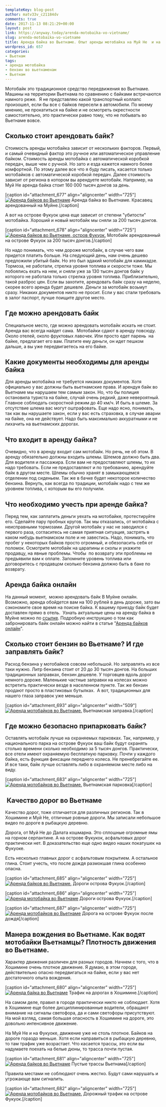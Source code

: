```yaml
---
templateKey: blog-post
author: matv33v_c21184dv
comments: true
date: 2017-11-13 08:21:29+00:00
layout: post
link: https://anyway.today/arenda-motobaika-vo-vietname/
slug: arenda-motobaika-vo-vietname
title: Аренда байка во Вьетнаме. Опыт аренды мотобайка на Муй Не  и на острове Фукуок.
wordpress_id: 657
categories:
- Вьетнам
tags:
- аренда мотобайка
- бензин во вьетнаменам
- Вьетнам
---
```


Мотобайк это традиционное средство передвижения во Вьетнаме. Машины на территории Вьетнама по сравнению с байками встречаются намного реже.  Я не представляю какой транспортный коллапс произошел, если бы все с байков пересели в автомобили. По моему мнению, не прокатиться на байке и не осмотреть окрестности самостоятельно, это практически равно тому, что не побывать во Вьетнаме вовсе.


<!-- more -->


## Сколько стоит арендовать байк?




Стоимость аренды мотобайка зависит от нескольких факторов. Первый, и самый очевидный фактор это ручное или автоматическое управление байком. Стоимость аренды мотобайка с автоматической коробкой передач, выше чем с ручной. Но зато и езда кажется намного более комфортной. По этому далее все что я буду писать, касается только мотобайков с автоматической коробкой передач. Далее стоимость зависит от региона в котором вы арендуете мотобайк. Например, на Муй Не аренда байка стоит 160 000 тысяч донгов за день.




[caption id="attachment_677" align="aligncenter" width="725"][![Аренда байков во Вьетнаме](http://anyway.today/wp-content/uploads/2015/03/2014-10-20_Vietnam_0139.jpg)](http://anyway.today/wp-content/uploads/2015/03/2014-10-20_Vietnam_0139.jpg) Аренда байка во Вьетнаме. Красавец арендованный на Муйне.[/caption]


А вот на острове Фукуок цена еще зависит от степени "убитости" мотобайка. Хороший и новый мотобайк мы сняли за 200 тысяч донгов.




[caption id="attachment_678" align="aligncenter" width="725"][![Аренда байков во Вьетнаме, остров Фукуок.](http://anyway.today/wp-content/uploads/2015/03/2014-10-28_Vietnam_0775.jpg)](http://anyway.today/wp-content/uploads/2015/03/2014-10-28_Vietnam_0775.jpg) Мотобайк арендованный на острове Фукуок за 200 тысяч донгов.[/caption]


Но надо понимать, что чем дороже мотобайк, в случае чего вам придется платить больше. На следующий день, нам очень дешево предложили убитый байк. Но это был эдакий мотобайк для камикадзе. Тормоза, не работали, стрелка уровня топлива и скорости тоже. Мы побоялись ехать на нем, и сняли уже за 130 тысяч донгов байк у которого не работала только стрелка уровня топлива. Приблизительно, такой разброс цен. Если вы захотите, арендовать байк сразу на неделю, скорее всего аренда будет дешевле. Деньги за мотобайк возьмут сразу. Никаких документов никто не просит. Если у вас стали требовать в залог паспорт, лучше поищите другое место.





## Где можно арендовать байк




Специальное место, где можно арендовать мотобайк искать не стоит. Аренда вас всегда найдет сама.  Мотобайки сдают в аренду повсюду. Около отелей, около фруктовых лавочек. Или просто едет парень  на байке, предлагает его вам. Платите ему деньги, он идет пешком дальше, а вы уже передвигаетесь на его байке.





## Какие документы необходимы для аренды байка




Для аренды мотобайка не требуется никаких документов. Хотя официально у вас должны быть вьетнамские права. И арендуя байк во Вьетнаме мы нарушаем тем самым закон. Но, что бы полиция остановила туриста на байке, случай очень редкий, даже невероятный. Главное соблюдать скоростной режим до 40 км/ч. И быть в шлеме. За отсутствие шлема вас могут оштрафовать. Еще надо ясно, понимать, так как вы нарушаете закон, если у вас есть страховка, в случае аварии на байке, она не действует. Надо быть максимально аккуратными и не лихачить на вьетнамских дорогах.





## Что входит в аренду байка?




Очевидно, что в аренду входит сам мотобайк. Но речь, не об этом. В аренду обязательно должны входить шлемы. Шлемов должно быть два. Для водителя и пассажира. Если вам не предоставляют шлемы, то их надо требовать. Если не предоставляют и по требованию, арендуйте байк в другом месте. Шлемы обычно хранят в замыкающемся отделении под сиденьем. Так же в бачке будет некоторое количество бензина. Вернуть, как всегда по традиции, мотобайк надо с тем же уровнем топлива, с которым вы его получили.





## Что необходимо учесть при аренде байка?




Перед тем, как заплатить деньги уехать на мотобайке, протестируйте его. Сделайте пару пробных кругов. Так мы отказались, от мотобайка с неисправными тормозами. Другой мотобайк у нас не заводился с первого раза, согласитесь не самая приятная ситуация, застрять в каком нибудь вьетнамском поле и не завестись. Надо, понимать, что пробег у некоторых байков просто огромный, и обезопасить себя от поломок. Осмотрите мотобайк на царапины и сколы и укажите продавцу, на явные проблемы. Чтобы  по возврату эти проблемы не предъявили вам к оплате. Запомните уровень топлива или договоритесь с продавцом сколько бензина должно быть в баке по возврату.





## Аренда байка онлайн




На данный момент,  можно арендовать байк В Муйне онлайн. Возможно, аренда обойдется вам на 100 рублей в день дороже, зато вы сэкономите свое время на поиске байка. К вашему приезду байк будет доставлен прямо в отель.  Узнать актуальные цены на аренду байка в Муйне можно по [ссылке](https://c57.travelpayouts.com/click?shmarker=14510.Muine&promo_id=1702&source_type=customlink&type=click&custom_url=https%3A%2F%2Fbikesbooking.com%2Fru%2Fdetail%2F3290%2F%3Fbegin%3D2017-11-21T09%3A00%3A00.000Z%26bikeTypes%3D1%2C2%2C3%2C4%26country%3D240%26dropOfCity%3D574%26end%3D2017-11-25T09%3A00%3A00.000Z%26extras%26pickUpCity%3D574%26returnAtSameCity%3Dtrue). Подробную инструкцию о том как забронировать байк онлайн можно найти в статье "[Аренда байков онлайн](https://anyway.today/arenda-baikov-online/)".





## Сколько стоит бензин во Вьетнаме? И где заправлять байк?




Расход бензина у мотобайков совсем небольшой. Но заправлять из все таки нужно. Литр бензина стоит от 20 до 30 тысяч донгов. На больших традиционных заправках, бензин дешевле. У торговцев вдоль дорог немного дороже. Маленькие частные заправки на колесах можно встретить практически везде в населенном пункте. Так же бензин продают просто в пластиковых бутылках.  А вот, традиционных для нашего глаза заправок уже меньше.




[caption id="attachment_693" align="aligncenter" width="509"][![Аренда мотобайков во Вьетнаме.](http://anyway.today/wp-content/uploads/2015/03/2014-10-20_Vietnam_0114-593x1024.jpg)](http://anyway.today/wp-content/uploads/2015/03/2014-10-20_Vietnam_0114.jpg) Вьетнамская заправка.[/caption]


## Где можно безопасно припарковать байк?




Оставлять мотобайк лучше на охраняемых парковках. Так, например, у национального парка на острове Фукуок ваш байк будут охранять столько времени сколько необходимо за 5 тысяч донгов. Практически, все отели имеют охраняемую бесплатную парковку. Почти у каждого байка, есть функция фиксации переднего колеса. Не пренебрегайте ее. И все таки, байк лучше оставлять либо в охраняемом месте либо на виду.




[caption id="attachment_683" align="aligncenter" width="725"][![Аренда мотобайков во Вьетнаме.](http://anyway.today/wp-content/uploads/2015/03/2014-10-30_Vietnam_0997.jpg)](http://anyway.today/wp-content/uploads/2015/03/2014-10-30_Vietnam_0997.jpg) Вьетнамская парковка[/caption]


##  Качество дорог во Вьетнаме




Качество дорог, тоже отличается для различных регионов. Так в Хошимине и Муй Не, отличные ровные дороги. Мы записали небольшое видео по дороге в рыбацкую деревню.







Дорога, от Муй Не до Далата кошмарна. Это сплошные огромные ямы на горном серпантине. А на острове Фукукок, асфальтовых дорог практически нет. В доказательство еще одно видео наших покатушек на Фукуоке.





Есть несколько главных дорог с асфальтовым покрытием. А остальное глина. Стоит учесть, что после дождя размокшая глина особенно опасна.




[caption id="attachment_685" align="aligncenter" width="725"][![Аренда байков во Вьетнаме.](http://anyway.today/wp-content/uploads/2015/03/2014-10-28_Vietnam_0831.jpg)](http://anyway.today/wp-content/uploads/2015/03/2014-10-28_Vietnam_0831.jpg) Дороги острова Фукуок.[/caption]

[caption id="attachment_686" align="aligncenter" width="725"][![Аренда мотобайка во Вьетнаме](http://anyway.today/wp-content/uploads/2015/03/2014-10-28_Vietnam_0832.jpg)](http://anyway.today/wp-content/uploads/2015/03/2014-10-28_Vietnam_0832.jpg) Дороги острова Фукуок.[/caption]

[caption id="attachment_687" align="aligncenter" width="725"][![Аренда мотобайков во Вьетнаме](http://anyway.today/wp-content/uploads/2015/03/2014-10-30_Vietnam_0964.jpg)](http://anyway.today/wp-content/uploads/2015/03/2014-10-30_Vietnam_0964.jpg) Дорога на острове Фукуок после дождя[/caption]


## Манера вождения во Вьетнаме. Как водят мотобайки Вьетнамцы? Плотность движения во Вьетнаме.




Характер движения различен для разных городов. Начнем с того, что в Хошимине очень плотное движение. Я думаю, в этом городе, действительно опасно передвигаться на байке, если у вас нет достаточного опыта вождения.




[caption id="attachment_680" align="aligncenter" width="725"][![Аренда байка во Вьетнаме](http://anyway.today/wp-content/uploads/2015/03/2014-10-17_Vietnam_0013.jpg)](http://anyway.today/wp-content/uploads/2015/03/2014-10-17_Vietnam_0013.jpg) Трафик на дорогах в Хошимине.[/caption]


На самом деле, правил в городе практически никто не соблюдает. Хотя в Хошимине еще более дисциплинированные водители, обращают внимание на сигналы светофора, да и сами светофоры присутствуют. На мой взгляд, самая большая опасность в Хошимине на дороге, это довольно интенсивное движение.




На Муй Не и на Фукуоке, движение уже не столь плотное. Байков на дороге гораздо меньше. Хотя если направиться в рыбацкую деревню, то там трафик уже возрастает. Что касается трассы, это если вы надумаете поехать на белые дюны, то трасса почти пустая.




[caption id="attachment_681" align="aligncenter" width="725"][![Аренда байков во Вьетнаме](http://anyway.today/wp-content/uploads/2015/03/2014-10-22_Vietnam_0313.jpg)](http://anyway.today/wp-content/uploads/2015/03/2014-10-22_Vietnam_0313.jpg) Пустые трассы Вьетнама[/caption]


Правила местами не соблюдают очень жестко. Будут сами нарушать и угрожающе вам сигналить.




[caption id="attachment_682" align="aligncenter" width="725"][![Аренда мотобайков во Вьетнаме.](http://anyway.today/wp-content/uploads/2015/03/2014-10-30_Vietnam_1010.jpg)](http://anyway.today/wp-content/uploads/2015/03/2014-10-30_Vietnam_1010.jpg) Дорожный трафик на острове Фукуок.[/caption]
